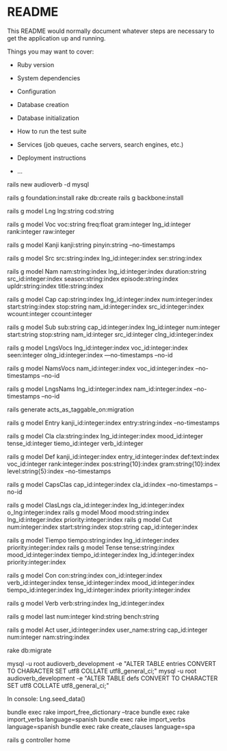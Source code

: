 # README

This README would normally document whatever steps are necessary to get the
application up and running.

Things you may want to cover:

* Ruby version

* System dependencies

* Configuration

* Database creation

* Database initialization

* How to run the test suite

* Services (job queues, cache servers, search engines, etc.)

* Deployment instructions

* ...

rails new audioverb -d mysql

rails g foundation:install rake db:create rails g backbone:install

rails g model Lng lng:string cod:string

rails g model Voc voc:string freq:float gram:integer lng_id:integer rank:integer raw:integer

rails g model Kanji kanji:string pinyin:string –no-timestamps

rails g model Src src:string:index lng_id:integer:index ser:string:index

rails g model Nam nam:string:index lng_id:integer:index duration:string src_id:integer:index season:string:index episode:string:index upldr:string:index title:string:index

rails g model Cap cap:string:index lng_id:integer:index num:integer:index start:string:index stop:string nam_id:integer:index src_id:integer:index wcount:integer ccount:integer

rails g model Sub sub:string cap_id:integer:index lng_id:integer num:integer start:string stop:string nam_id:integer src_id:integer clng_id:integer:index

rails g model LngsVocs lng_id:integer:index voc_id:integer:index seen:integer olng_id:integer:index —no-timestamps –no-id

rails g model NamsVocs nam_id:integer:index voc_id:integer:index –no-timestamps –no-id

rails g model LngsNams lng_id:integer:index nam_id:integer:index –no-timestamps –no-id

rails generate acts_as_taggable_on:migration

rails g model Entry kanji_id:integer:index entry:string:index –no-timestamps

rails g model Cla cla:string:index lng_id:integer:index mood_id:integer tense_id:integer tiemo_id:integer verb_id:integer

rails g model Def kanji_id:integer:index entry_id:integer:index def:text:index voc_id:integer rank:integer:index pos:string{10}:index gram:string{10}:index level:string{5}:index –no-timestamps

rails g model CapsClas cap_id:integer:index cla_id:index –no-timestamps –no-id

rails g model ClasLngs cla_id:integer:index lng_id:integer:index o_lng:integer:index
rails g model Mood mood:string:index lng_id:integer:index priority:integer:index
rails g model Cut num:integer:index start:string:index stop:string cap_id:integer:index

rails g model Tiempo tiempo:string:index lng_id:integer:index priority:integer:index
rails g model Tense tense:string:index mood_id:integer:index tiempo_id:integer:index lng_id:integer:index priority:integer:index

rails g model Con con:string:index con_id:integer:index verb_id:integer:index tense_id:integer:index mood_id:integer:index tiempo_id:integer:index lng_id:integer:index priority:integer:index

rails g model Verb verb:string:index lng_id:integer:index

rails g model last num:integer kind:string bench:string

rails g model Act user_id:integer:index user_name:string cap_id:integer num:integer nam:string:index

rake db:migrate

mysql -u root audioverb_development -e "ALTER TABLE entries CONVERT TO CHARACTER SET utf8 COLLATE utf8_general_ci;"
mysql -u root audioverb_development -e "ALTER TABLE defs CONVERT TO CHARACTER SET utf8 COLLATE utf8_general_ci;"

In console: Lng.seed_data()

bundle exec rake import_free_dictionary –trace
bundle exec rake import_verbs language=spanish
bundle exec rake import_verbs language=spanish
bundle exec rake create_clauses language=spa

rails g controller home
